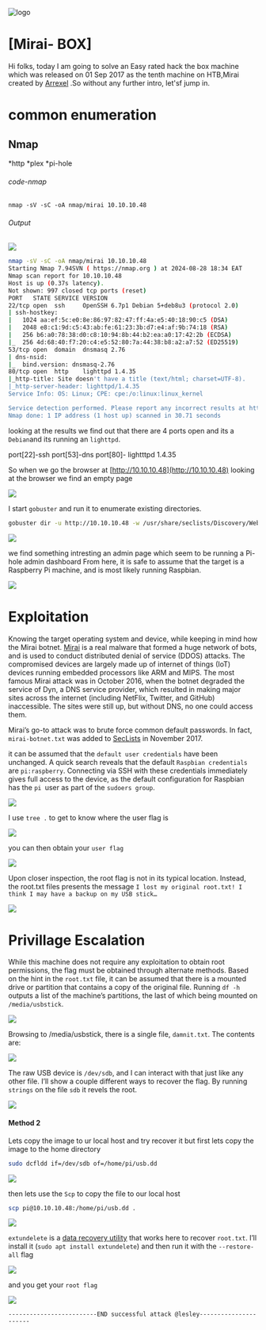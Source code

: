 ![logo](/logo.png)

# [Mirai- BOX]  
Hi folks, today I am going to solve an Easy rated hack the box machine which was released on 01 Sep 2017 as the tenth machine on HTB,Mirai created by [Arrexel](https://app.hackthebox.com/users/2904) .So without any further intro, let'sf jump in.

# common enumeration

## Nmap
  *http
  *plex
  *pi-hole
  
###### code-nmap

```code
nmap -sV -sC -oA nmap/mirai 10.10.10.48
```

###### Output 

![](/Linux/Linux-Easy/Mirai/Screenshots/nmap.png)

```sh
nmap -sV -sC -oA nmap/mirai 10.10.10.48                                                                                           ─╯
Starting Nmap 7.94SVN ( https://nmap.org ) at 2024-08-28 18:34 EAT
Nmap scan report for 10.10.10.48
Host is up (0.37s latency).
Not shown: 997 closed tcp ports (reset)
PORT   STATE SERVICE VERSION
22/tcp open  ssh     OpenSSH 6.7p1 Debian 5+deb8u3 (protocol 2.0)
| ssh-hostkey: 
|   1024 aa:ef:5c:e0:8e:86:97:82:47:ff:4a:e5:40:18:90:c5 (DSA)
|   2048 e8:c1:9d:c5:43:ab:fe:61:23:3b:d7:e4:af:9b:74:18 (RSA)
|   256 b6:a0:78:38:d0:c8:10:94:8b:44:b2:ea:a0:17:42:2b (ECDSA)
|_  256 4d:68:40:f7:20:c4:e5:52:80:7a:44:38:b8:a2:a7:52 (ED25519)
53/tcp open  domain  dnsmasq 2.76
| dns-nsid: 
|_  bind.version: dnsmasq-2.76
80/tcp open  http    lighttpd 1.4.35
|_http-title: Site doesn't have a title (text/html; charset=UTF-8).
|_http-server-header: lighttpd/1.4.35
Service Info: OS: Linux; CPE: cpe:/o:linux:linux_kernel

Service detection performed. Please report any incorrect results at https://nmap.org/submit/ .
Nmap done: 1 IP address (1 host up) scanned in 30.71 seconds
```

looking at the results  we find out that there are 4 ports open and its a `Debian`and its running an `lighttpd`. 


port[22]-ssh
port[53]-dns
port[80]-  lightttpd 1.4.35

So when we go the browser at [http://10.10.10.48](http://10.10.10.48)  looking at the browser we find an empty page

![](/Linux/Linux-Easy/Mirai/Screenshots/browser.png)

I start `gobuster` and run it  to enumerate existing directories.

```sh
gobuster dir -u http://10.10.10.48 -w /usr/share/seclists/Discovery/Web-Content/raft-small-words-lowercase.txt -k  
```

![](/Linux/Linux-Easy/Mirai/Screenshots/gobuster.png)

we find something intresting an admin page which seem to be running a Pi-hole admin dashboard From here, it is safe to assume that the target is a Raspberry Pi machine, and is most likely running Raspbian.

![](/Linux/Linux-Easy/Mirai/Screenshots/Pi-hole.png)

# Exploitation

Knowing the target operating system and device, while keeping in mind how the Mirai botnet.
[Mirai](https://en.wikipedia.org/wiki/Mirai_(malware)) is a real malware that formed a huge network of bots, and is used to conduct distributed denial of service (DDOS) attacks. The compromised devices are largely made up of internet of things (IoT) devices running embedded processors like ARM and MIPS. The most famous Mirai attack was in October 2016, when the botnet degraded the service of Dyn, a DNS service provider, which resulted in making major sites across the internet (including NetFlix, Twitter, and GitHub) inaccessible. The sites were still up, but without DNS, no one could access them.

Mirai’s go-to attack was to brute force common default passwords. In fact, `mirai-botnet.txt` was added to [SecLists](https://github.com/danielmiessler/SecLists/blob/master/Passwords/Malware/mirai-botnet.txt) in November 2017.

it can be assumed that the `default user credentials` have been unchanged. A quick
search reveals that the default `Raspbian credentials` are `pi:raspberry`. Connecting via SSH with these credentials immediately gives full access to the device, as the default configuration for
Raspbian has the `pi `user as part of the `sudoers group`.

![](/Linux/Linux-Easy/Mirai/Screenshots/Shell.png)

I use `tree .`  to get to know where the user flag is 

![](/Linux/Linux-Easy/Mirai/Screenshots/tree.png)

you can then obtain your `user flag`

![](/Linux/Linux-Easy/Mirai/Screenshots/pi.png)

Upon closer inspection, the root flag is not in its typical location. Instead, the root.txt files presents the message `I lost my original root.txt! I think I may have a backup on my USB stick…` 

![](/Linux/Linux-Easy/Mirai/Screenshots/root.png)

# Privillage Escalation

While this machine does not require any exploitation to obtain root permissions, the flag must be
obtained through alternate methods. Based on the hint in the `root.txt` file, it can be assumed that there is a mounted drive or partition that contains a copy of the original file. Running `df -h` outputs a list of the machine’s partitions, the last of which being mounted on `/media/usbstick`.

![](/Linux/Linux-Easy/Mirai/Screenshots/dfh.png)

Browsing to /media/usbstick, there is a single file, `damnit.txt`. The contents are:

![](/Linux/Linux-Easy/Mirai/Screenshots/damit.png)

The raw USB device is `/dev/sdb`, and I can interact with that just like any other file. I’ll show a couple different ways to recover the flag. By running `strings` on the file `sdb` it revels the root.

![](Linux/Linux-Easy/Mirai/Screenshots/strings.png)

#### Method 2

Lets copy the image to ur local host and try recover it but first lets copy the image to the home directory

```sh
sudo dcfldd if=/dev/sdb of=/home/pi/usb.dd
```

![](/Linux/Linux-Easy/Mirai/Screenshots/image.png)

then lets use the `Scp` to copy the file to our local host

```sh
scp pi@10.10.10.48:/home/pi/usb.dd .
```

![](/Linux/Linux-Easy/Mirai/Screenshots/copied.png)

`extundelete` is a [data recovery utility](http://extundelete.sourceforge.net/) that works here to recover `root.txt`. I’ll install it (`sudo apt install extundelete`) and then run it with the `--restore-all` flag

![](/Linux/Linux-Easy/Mirai/Screenshots/extundelete.png)

and you get your `root flag`

![](/Linux/Linux-Easy/Mirai/Screenshots/rootflag.png)

	-------------------------END successful attack @lesley----------------------




